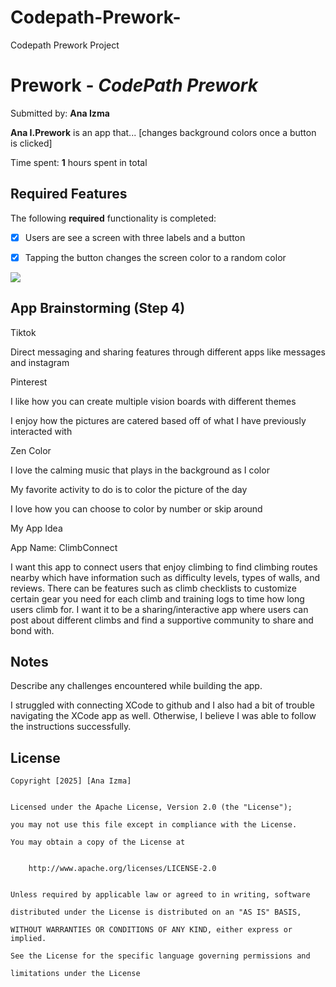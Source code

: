 # Codepath-Prework-
Codepath Prework Project
# Prework - *CodePath Prework*


Submitted by: **Ana Izma**


**Ana I.Prework** is an app that... [changes background colors once a button is clicked] 


Time spent: **1** hours spent in total


## Required Features


The following **required** functionality is completed:


- [x] Users are see a screen with three labels and a button

- [x] Tapping the button changes the screen color to a random color

<div>
    <a href="https://www.loom.com/share/ed90b3331bd24831b6c1f030ee411508">
    </a>
    <a href="https://www.loom.com/share/ed90b3331bd24831b6c1f030ee411508">
      <img style="max-width:300px;" src="https://cdn.loom.com/sessions/thumbnails/ed90b3331bd24831b6c1f030ee411508-576e3bd20430e8e3-full-play.gif">
    </a>
  </div>

## App Brainstorming (Step 4)

 Tiktok

Direct messaging and sharing features through different apps like messages and instagram

Pinterest

I like how you can create multiple vision boards with different themes 

I enjoy how the pictures are catered based off of what I have previously interacted with

Zen Color

I love the calming music that plays in the background as I color

My favorite activity to do is to color the picture of the day 

I love how you can choose to color by number or skip around

My App Idea

App Name: ClimbConnect

I want this app to connect users that enjoy climbing to find climbing routes nearby which have information such as difficulty levels, types of walls, and reviews. There can be features such as climb checklists to customize certain gear you need for each climb and training logs to time how long users climb for. I want it to be a sharing/interactive app where users can post about different climbs and find a supportive community to share and bond with. 


## Notes


Describe any challenges encountered while building the app.

I struggled with connecting XCode to github and I also had a bit of trouble navigating the XCode app as well. Otherwise, I believe I was able to follow the instructions successfully. 


## License


    Copyright [2025] [Ana Izma]


    Licensed under the Apache License, Version 2.0 (the "License");

    you may not use this file except in compliance with the License.

    You may obtain a copy of the License at


        http://www.apache.org/licenses/LICENSE-2.0


    Unless required by applicable law or agreed to in writing, software

    distributed under the License is distributed on an "AS IS" BASIS,

    WITHOUT WARRANTIES OR CONDITIONS OF ANY KIND, either express or implied.

    See the License for the specific language governing permissions and

    limitations under the License
